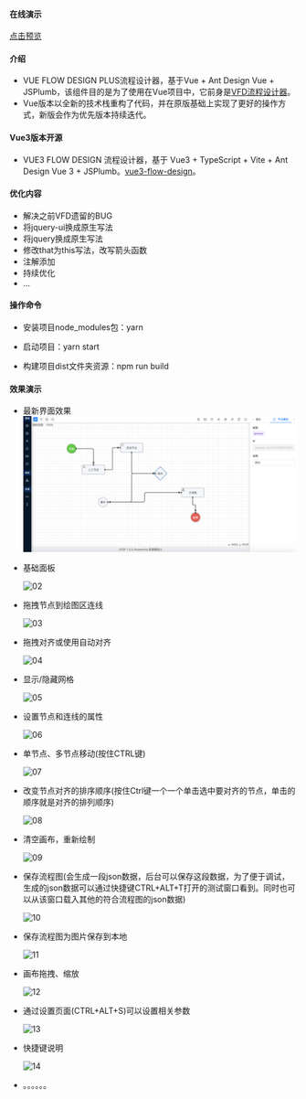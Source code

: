 #### 在线演示
[点击预览](http://47.106.144.239:8081/)

#### 介绍
- VUE FLOW DESIGN PLUS流程设计器，基于Vue + Ant Design Vue + JSPlumb，该组件目的是为了使用在Vue项目中，它前身是[VFD流程设计器](https://github.com/ZFSNYJ/VFD)。
- Vue版本以全新的技术栈重构了代码，并在原版基础上实现了更好的操作方式，新版会作为优先版本持续迭代。

#### Vue3版本开源
- VUE3 FLOW DESIGN 流程设计器，基于 Vue3 + TypeScript + Vite + Ant Design Vue 3 + JSPlumb。[vue3-flow-design](https://gitee.com/zhangyeping/vue3-flow-design)。


#### 优化内容
- 解决之前VFD遗留的BUG
- 将jquery-ui换成原生写法
- 将jquery换成原生写法
- 修改that为this写法，改写箭头函数
- 注解添加
- 持续优化
- ...

#### 操作命令

* 安装项目node_modules包：yarn

* 启动项目：yarn start

* 构建项目dist文件夹资源：npm run build


#### 效果演示
* 最新界面效果
  ![01](README.assets/01.png)

* 基础面板

  ![02](README.assets/02.jpg)

* 拖拽节点到绘图区连线

  ![03](README.assets/03.gif)

* 拖拽对齐或使用自动对齐

  ![04](README.assets/04.gif)

* 显示/隐藏网格

  ![05](README.assets/05.gif)

* 设置节点和连线的属性

  ![06](README.assets/06.gif)

* 单节点、多节点移动(按住CTRL键)

  ![07](README.assets/07.gif)

* 改变节点对齐的排序顺序(按住Ctrl键一个一个单击选中要对齐的节点，单击的顺序就是对齐的排列顺序)

  ![08](README.assets/08.gif)

* 清空画布，重新绘制

  ![09](README.assets/09.gif)

* 保存流程图(会生成一段json数据，后台可以保存这段数据，为了便于调试，生成的json数据可以通过快捷键CTRL+ALT+T打开的测试窗口看到。同时也可以从该窗口载入其他的符合流程图的json数据)

  ![10](README.assets/10.gif)

* 保存流程图为图片保存到本地

  ![11](README.assets/11.gif)

* 画布拖拽、缩放

  ![12](README.assets/12.gif)

* 通过设置页面(CTRL+ALT+S)可以设置相关参数

  ![13](README.assets/13.gif)

* 快捷键说明

  ![14](README.assets/14.gif)

* 。。。。。。


```
